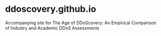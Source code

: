 # ddoscovery.github.io
Accompanying site for The Age of DDoScovery: An Empirical Comparison of Industry and Academic DDoS Assessments
